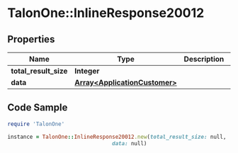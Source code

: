 # TalonOne::InlineResponse20012

## Properties

Name | Type | Description | Notes
------------ | ------------- | ------------- | -------------
**total_result_size** | **Integer** |  | 
**data** | [**Array&lt;ApplicationCustomer&gt;**](ApplicationCustomer.md) |  | 

## Code Sample

```ruby
require 'TalonOne'

instance = TalonOne::InlineResponse20012.new(total_result_size: null,
                                 data: null)
```


